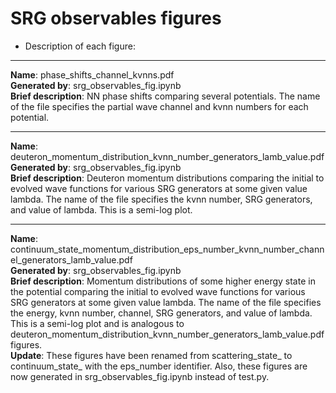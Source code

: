 # SRG observables figures


* Description of each figure:


________________________________________________________________________________________________________________________________________________________________________________
__Name__: phase_shifts_channel_kvnns.pdf<br/>
__Generated by__: srg_observables_fig.ipynb<br/>
__Brief description__: NN phase shifts comparing several potentials. The name of the file specifies the partial wave channel and kvnn numbers for each potential.<br/>

________________________________________________________________________________________________________________________________________________________________________________
__Name__: deuteron_momentum_distribution_kvnn_number_generators_lamb_value.pdf<br/>
__Generated by__: srg_observables_fig.ipynb<br/>
__Brief description__: Deuteron momentum distributions comparing the initial to evolved wave functions for various SRG generators at some given value lambda. The name of the file specifies the kvnn number, SRG generators, and value of lambda. This is a semi-log plot.<br/>

________________________________________________________________________________________________________________________________________________________________________________
__Name__: continuum_state_momentum_distribution_eps_number_kvnn_number_channel_generators_lamb_value.pdf<br/>
__Generated by__: srg_observables_fig.ipynb<br/>
__Brief description__: Momentum distributions of some higher energy state in the potential comparing the initial to evolved wave functions for various SRG generators at some given value lambda. The name of the file specifies the energy, kvnn number, channel, SRG generators, and value of lambda. This is a semi-log plot and is analogous to deuteron_momentum_distribution_kvnn_number_generators_lamb_value.pdf figures.</br>
__Update__: These figures have been renamed from scattering_state_ to continuum_state_ with the eps_number identifier. Also, these figures are now generated in srg_observables_fig.ipynb instead of test.py.<br/>